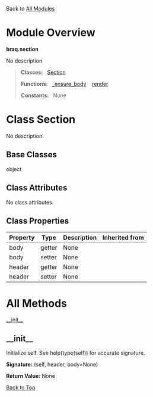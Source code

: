 Back to [All Modules](https://github.com/pyrustic/braq/blob/master/docs/modules/README.md#readme)

# Module Overview

**braq.section**
 
No description

> **Classes:** &nbsp; [Section](https://github.com/pyrustic/braq/blob/master/docs/modules/content/braq.section/content/classes/Section.md#class-section)
>
> **Functions:** &nbsp; [\_ensure\_body](https://github.com/pyrustic/braq/blob/master/docs/modules/content/braq.section/content/functions.md#_ensure_body) &nbsp;&nbsp; [render](https://github.com/pyrustic/braq/blob/master/docs/modules/content/braq.section/content/functions.md#render)
>
> **Constants:** &nbsp; None

# Class Section
No description.

## Base Classes
object

## Class Attributes
No class attributes.

## Class Properties
|Property|Type|Description|Inherited from|
|---|---|---|---|
|body|getter|None||
|body|setter|None||
|header|getter|None||
|header|setter|None||



# All Methods
[\_\_init\_\_](#__init__)

## \_\_init\_\_
Initialize self.  See help(type(self)) for accurate signature.



**Signature:** (self, header, body=None)





**Return Value:** None

[Back to Top](#module-overview)



